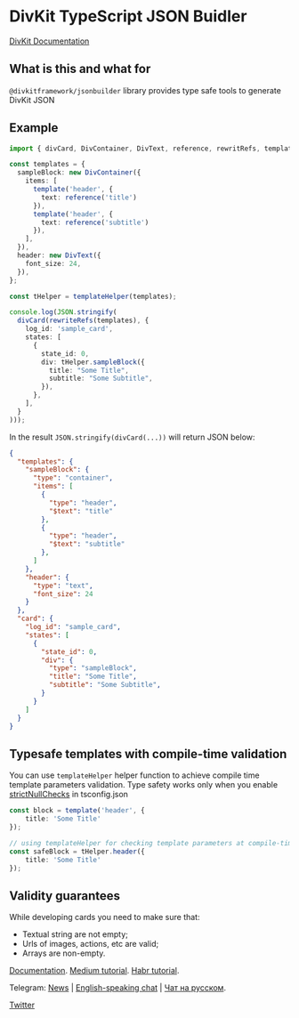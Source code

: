 # DivKit TypeScript JSON Buidler

[DivKit Documentation](https://divkit.tech/doc/)

## What is this and what for
`@divkitframework/jsonbuilder` library provides type safe tools to generate DivKit JSON

## Example

```typescript
import { divCard, DivContainer, DivText, reference, rewritRefs, template, templateHelper } from '@divkitframework/jsonbuilder';

const templates = {
  sampleBlock: new DivContainer({
    items: [
      template('header', {
        text: reference('title')
      }),
      template('header', {
        text: reference('subtitle')
      }),
    ],
  }),
  header: new DivText({
    font_size: 24,
  }),
};

const tHelper = templateHelper(templates);

console.log(JSON.stringify(
  divCard(rewriteRefs(templates), {
    log_id: 'sample_card',
    states: [
      {
        state_id: 0,
        div: tHelper.sampleBlock({
          title: "Some Title",
          subtitle: "Some Subtitle",
        }),
      },
    ],
  }
)));
```

In the result `JSON.stringify(divCard(...))` will return JSON below:
```json
{
  "templates": {
    "sampleBlock": {
      "type": "container",
      "items": [
        {
          "type": "header",
          "$text": "title"
        },
        {
          "type": "header",
          "$text": "subtitle"
        },
      ]
    },
    "header": {
      "type": "text",
      "font_size": 24
    }
  },
  "card": {
    "log_id": "sample_card",
    "states": [
      {
        "state_id": 0,
        "div": {
          "type": "sampleBlock",
          "title": "Some Title",
          "subtitle": "Some Subtitle",
        }
      }
    ]
  }
}
```

## Typesafe templates with compile-time validation

You can use `templateHelper` helper function to achieve compile time template parameters validation. Type safety works only when you enable [strictNullChecks](https://www.typescriptlang.org/docs/handbook/compiler-options.html) in tsconfig.json

```typescript
const block = template('header', {
    title: 'Some Title'
});

// using templateHelper for checking template parameters at compile-time
const safeBlock = tHelper.header({
    title: 'Some Title'
});
```

## Validity guarantees

While developing cards you need to make sure that:

- Textual string are not empty;
- Urls of images, actions, etc are valid;
- Arrays are non-empty.

[Documentation](https://divkit.tech/doc). [Medium tutorial](https://medium.com/p/cad519252f0f). [Habr tutorial](https://habr.com/ru/company/yandex/blog/683886/).

Telegram: [News](https://t.me/divkit_news) | [English-speaking chat](https://t.me/divkit_community_en) | [Чат на русском](https://t.me/divkit_community_ru).

[Twitter](https://twitter.com/DivKitFramework)
